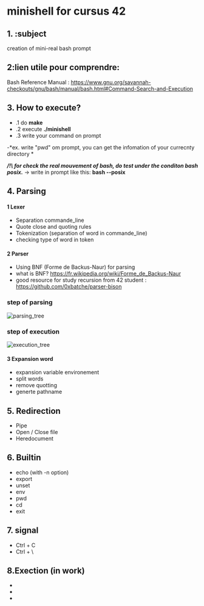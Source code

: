 # minishell for cursus 42

## 1. :subject
creation of mini-real bash prompt


## 2:lien utile pour comprendre:
Bash Reference Manual : 
https://www.gnu.org/savannah-checkouts/gnu/bash/manual/bash.html#Command-Search-and-Execution


## 3. How to execute?
- .1 do **make**
- .2 execute **./minishell**
- .3 write your command on prompt


-*ex. write "pwd" om prompt, you can get the infomation of your currecnty directory *

***/!\ for check the real mouvement of bash, do test under the
conditon bash posix.*** 
-> write in prompt like this:
**bash --posix**



## 4. Parsing
#### 1 Lexer
-  Separation commande_line
-  Quote close and quoting rules
-  Tokenization (separation of word in commande_line) 
-  checking type of word in token

#### 2 Parser 
- Using BNF (Forme de Backus-Naur) for parsing 
- what is BNF? https://fr.wikipedia.org/wiki/Forme_de_Backus-Naur 
- good resource for study recursion from 42 student : 
  https://github.com/0xbatche/parser-bison
  
### step of parsing
![parsing_tree](https://github.com/TSUJI-Mariko/minishell/issues/1#issue-1357623389)

### step of execution
![execution_tree](https://user-images.githubusercontent.com/80053085/187738133-e422acb7-a85d-43ba-8bb5-0a9f21cc0776.png)
  

#### 3 Expansion word 
- expansion variable environement
- split words
- remove quotting
- generte pathname

## 5. Redirection
- Pipe
- Open / Close file
- Heredocument

## 6. Builtin
- echo (with -n option)
- export
- unset
- env
- pwd
- cd
- exit

## 7. signal
- Ctrl + C
- Ctrl + \

## 8.Exection (in work)
-
- 
-

